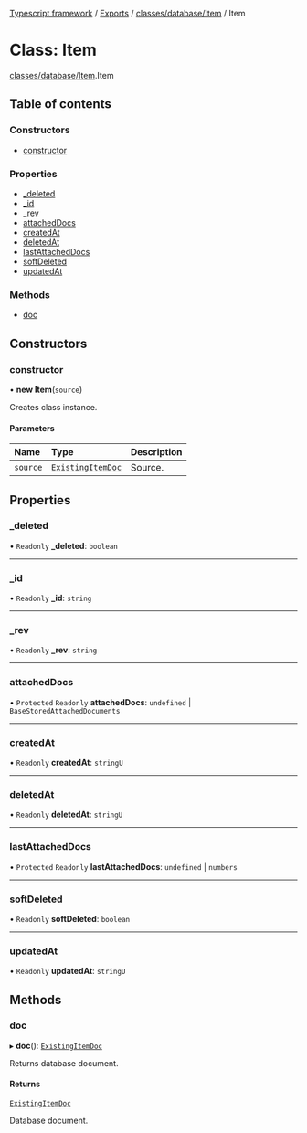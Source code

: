 [Typescript framework](../index.md) / [Exports](../modules.md) / [classes/database/Item](../modules/classes_database_Item.md) / Item

# Class: Item

[classes/database/Item](../modules/classes_database_Item.md).Item

## Table of contents

### Constructors

- [constructor](classes_database_Item.Item.md#constructor)

### Properties

- [\_deleted](classes_database_Item.Item.md#_deleted)
- [\_id](classes_database_Item.Item.md#_id)
- [\_rev](classes_database_Item.Item.md#_rev)
- [attachedDocs](classes_database_Item.Item.md#attacheddocs)
- [createdAt](classes_database_Item.Item.md#createdat)
- [deletedAt](classes_database_Item.Item.md#deletedat)
- [lastAttachedDocs](classes_database_Item.Item.md#lastattacheddocs)
- [softDeleted](classes_database_Item.Item.md#softdeleted)
- [updatedAt](classes_database_Item.Item.md#updatedat)

### Methods

- [doc](classes_database_Item.Item.md#doc)

## Constructors

### constructor

• **new Item**(`source`)

Creates class instance.

#### Parameters

| Name | Type | Description |
| :------ | :------ | :------ |
| `source` | [`ExistingItemDoc`](../interfaces/classes_database_Item.ExistingItemDoc.md) | Source. |

## Properties

### \_deleted

• `Readonly` **\_deleted**: `boolean`

___

### \_id

• `Readonly` **\_id**: `string`

___

### \_rev

• `Readonly` **\_rev**: `string`

___

### attachedDocs

• `Protected` `Readonly` **attachedDocs**: `undefined` \| `BaseStoredAttachedDocuments`

___

### createdAt

• `Readonly` **createdAt**: `stringU`

___

### deletedAt

• `Readonly` **deletedAt**: `stringU`

___

### lastAttachedDocs

• `Protected` `Readonly` **lastAttachedDocs**: `undefined` \| `numbers`

___

### softDeleted

• `Readonly` **softDeleted**: `boolean`

___

### updatedAt

• `Readonly` **updatedAt**: `stringU`

## Methods

### doc

▸ **doc**(): [`ExistingItemDoc`](../interfaces/classes_database_Item.ExistingItemDoc.md)

Returns database document.

#### Returns

[`ExistingItemDoc`](../interfaces/classes_database_Item.ExistingItemDoc.md)

Database document.
